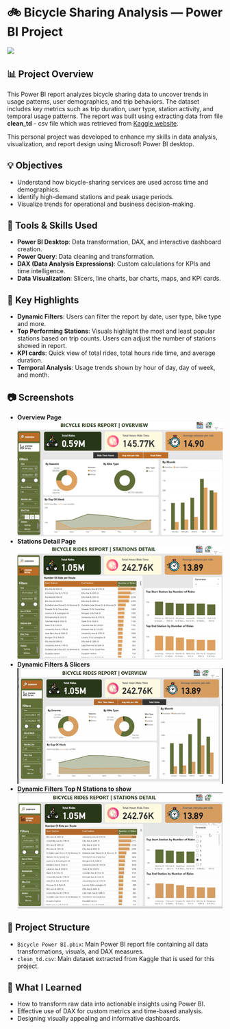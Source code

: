 # 🚲 Bicycle Sharing Analysis — Power BI Project

<img src=https://miro.medium.com/v2/resize:fit:4096/1*GJ45uUnc49T-D5LdYn7CfQ.jpeg>

## 📊 Project Overview
This Power BI report analyzes bicycle sharing data to uncover trends in usage patterns, user demographics, and trip behaviors. The dataset includes key metrics such as trip duration, user type, station activity, and temporal usage patterns. The report was built using extracting data from file **clean_td** - csv file which was retrieved from [Kaggle website](https://www.kaggle.com/datasets/whitanyaalexander/google-data-analytics-capstone-cyclistic-2023/code).

This personal project was developed to enhance my skills in data analysis, visualization, and report design using Microsoft Power BI desktop.

## 💡 Objectives
- Understand how bicycle-sharing services are used across time and demographics.
- Identify high-demand stations and peak usage periods.
- Visualize trends for operational and business decision-making.

## 🔧 Tools & Skills Used
- **Power BI Desktop**: Data transformation, DAX, and interactive dashboard creation.
- **Power Query**: Data cleaning and transformation.
- **DAX (Data Analysis Expressions)**: Custom calculations for KPIs and time intelligence.
- **Data Visualization**: Slicers, line charts, bar charts, maps, and KPI cards.

## 📌 Key Highlights
- **Dynamic Filters**: Users can filter the report by date, user type, bike type and more.
- **Top Performing Stations**: Visuals highlight the most and least popular stations based on trip counts. Users can adjust the number of stations showed in report.
- **KPI cards**: Quick view of total rides, total hours ride time, and average duration.
- **Temporal Analysis**: Usage trends shown by hour of day, day of week, and month.

## 📷 Screenshots
- **Overview Page**
  ![Overview Page](images/overview.png)
- **Stations Detail Page**
  ![Stations Detail Page](images/station_detail.png)
- **Dynamic Filters & Slicers**
  ![Dynamic Filters & Slicers](images/dynamic_filters.gif)
- **Dynamic Filters Top N Stations to show**
  ![Dynamic Filters top n stations to show](images/dynamic_filters_top_stations.gif)

## 📁 Project Structure
- `Bicycle Power BI.pbix`: Main Power BI report file containing all data transformations, visuals, and DAX measures.
- `clean_td.csv`: Main dataset extracted from Kaggle that is used for this project.

## 🧠 What I Learned
- How to transform raw data into actionable insights using Power BI.
- Effective use of DAX for custom metrics and time-based analysis.
- Designing visually appealing and informative dashboards.
